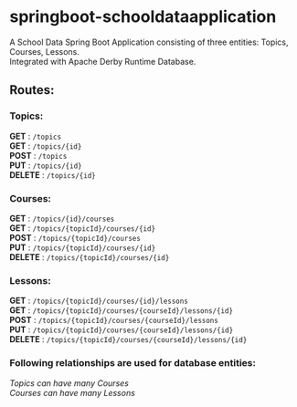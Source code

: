 # springboot-schooldataapplication
A School Data Spring Boot Application consisting of three entities: Topics, Courses, Lessons.<br>
Integrated with Apache Derby Runtime Database.<br>

## Routes:<br>
### Topics:<br>

**GET** : `/topics`<br>
**GET** : `/topics/{id}`<br>
**POST** : `/topics`<br>
**PUT** : `/topics/{id}`<br>
**DELETE** : `/topics/{id}`<br>

### Courses:<br>

**GET** : `/topics/{id}/courses`<br>
**GET** : `/topics/{topicId}/courses/{id}`<br>
**POST** : `/topics/{topicId}/courses`<br>
**PUT** : `/topics/{topicId}/courses/{id}`<br>
**DELETE** : `/topics/{topicId}/courses/{id}`<br>

### Lessons:<br>

**GET** : `/topics/{topicId}/courses/{id}/lessons`<br>
**GET** : `/topics/{topicId}/courses/{courseId}/lessons/{id}`<br>
**POST** : `/topics/{topicId}/courses/{courseId}/lessons`<br>
**PUT** : `/topics/{topicId}/courses/{courseId}/lessons/{id}`<br>
**DELETE** : `/topics/{topicId}/courses/{courseId}/lessons/{id}`<br>

### Following relationships are used for database entities:<br>
*Topics can have many Courses*<br>
*Courses can have many Lessons*<br>
